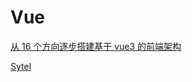# Vue

[从 16 个方向逐步搭建基于 vue3 的前端架构](https://juejin.cn/post/7025524870842679310)

[Sytel](https://v2.vuejs.org/v2/style-guide/?redirect=true)
